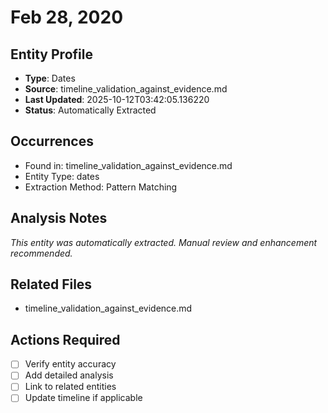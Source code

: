 # Feb 28, 2020

## Entity Profile
- **Type**: Dates
- **Source**: timeline_validation_against_evidence.md
- **Last Updated**: 2025-10-12T03:42:05.136220
- **Status**: Automatically Extracted

## Occurrences
- Found in: timeline_validation_against_evidence.md
- Entity Type: dates
- Extraction Method: Pattern Matching

## Analysis Notes
*This entity was automatically extracted. Manual review and enhancement recommended.*

## Related Files
- timeline_validation_against_evidence.md

## Actions Required
- [ ] Verify entity accuracy
- [ ] Add detailed analysis
- [ ] Link to related entities
- [ ] Update timeline if applicable
